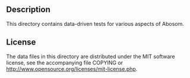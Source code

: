 Description
------------

This directory contains data-driven tests for various aspects of Abosom.

License
--------

The data files in this directory are distributed under the MIT software
license, see the accompanying file COPYING or
http://www.opensource.org/licenses/mit-license.php.

